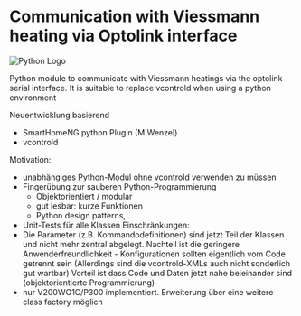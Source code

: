 # Communication with Viessmann heating via Optolink interface


![Python Logo](https://www.python.org/static/community_logos/python-logo.png "Sample inline image")

Python module to communicate with Viessmann heatings via the optolink serial interface.
It is suitable to replace vcontrold when using a python environment

Neuentwicklung basierend 
  - SmartHomeNG python Plugin (M.Wenzel)
  - vcontrold

Motivation:
- unabhängiges Python-Modul ohne vcontrold verwenden zu müssen
- Fingerübung zur sauberen Python-Programmierung
   + Objektorientiert / modular
   + gut lesbar: kurze Funktionen
   + Python design patterns,...
 - Unit-Tests für alle Klassen
Einschränkungen:
 - Die Parameter (z.B. Kommandodefinitionen) sind jetzt Teil der Klassen und nicht mehr zentral abgelegt.
   Nachteil ist die geringere Anwenderfreundlichkeit - Konfigurationen sollten eigentlich vom Code getrennt sein
   (Allerdings sind die vcontrold-XMLs auch nicht sonderlich gut wartbar)
   Vorteil ist dass Code und Daten jetzt nahe beieinander sind (objektorientierte Programmierung)
 - nur V200WO1C/P300 implementiert. Erweiterung über eine weitere class factory möglich

[packaging guide]: https://packaging.python.org
[distribution tutorial]: https://packaging.python.org/tutorials/packaging-projects/
[src]: https://github.com/
[rst]: http://docutils.sourceforge.net/rst.html
[md]: https://tools.ietf.org/html/rfc7764#section-3.5 "CommonMark variant"
[md use]: https://packaging.python.org/specifications/core-metadata/#description-content-type-optional

